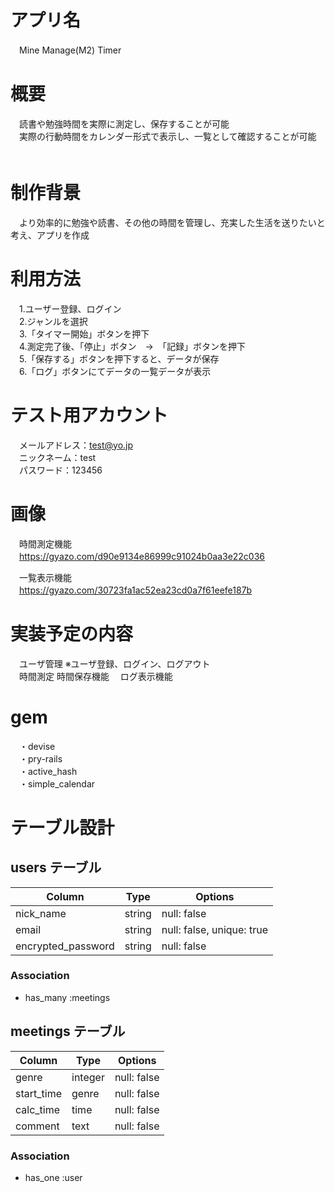 # アプリ名	
　Mine Manage(M2) Timer  

# 概要
　読書や勉強時間を実際に測定し、保存することが可能  
　実際の行動時間をカレンダー形式で表示し、一覧として確認することが可能  
　
# 制作背景
　より効率的に勉強や読書、その他の時間を管理し、充実した生活を送りたいと考え、アプリを作成  
 
# 利用方法
　1.ユーザー登録、ログイン  
　2.ジャンルを選択  
　3.「タイマー開始」ボタンを押下  
　4.測定完了後、「停止」ボタン　→　「記録」ボタンを押下  
　5.「保存する」ボタンを押下すると、データが保存  
　6.「ログ」ボタンにてデータの一覧データが表示  

# テスト用アカウント
　メールアドレス：test@yo.jp  
　ニックネーム：test  
　パスワード：123456  

# 画像
　時間測定機能  
　https://gyazo.com/d90e9134e86999c91024b0aa3e22c036
 
　一覧表示機能  
　https://gyazo.com/30723fa1ac52ea23cd0a7f61eefe187b

# 実装予定の内容
　ユーザ管理 ※ユーザ登録、ログイン、ログアウト  
　時間測定 
  時間保存機能
　ログ表示機能  
 
# gem
　・devise  
　・pry-rails  
　・active_hash  
　・simple_calendar  


# テーブル設計

## users テーブル

| Column             | Type    | Options                    |
| ----------         | --------| --------------             |
| nick_name          | string  | null: false                |
| email              | string  | null: false,  unique: true |
| encrypted_password | string  | null: false                |

### Association

- has_many  :meetings

## meetings テーブル

| Column                | Type        | Options         |
| ----------            | --------    | --------------  |
| genre                 | integer     | null: false     |
| start_time            | genre       | null: false     |
| calc_time             | time        | null: false     |
| comment               | text        | null: false     |

### Association

- has_one :user

